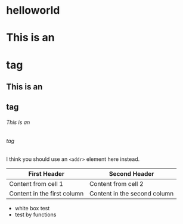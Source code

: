 # helloworld

# This is an <h1> tag

## This is an <h2> tag

###### This is an <h6> tag


I think you should use an
`<addr>` element here instead.

First Header | Second Header
------------ | -------------
Content from cell 1 | Content from cell 2
Content in the first column | Content in the second column

- white box test
- test by functions
